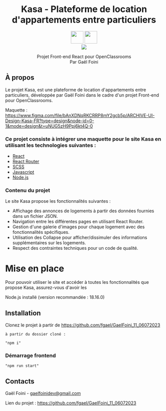 <div id="header" align="center">

# Kasa - Plateforme de location d'appartements entre particuliers

<img src="http://forthebadge.com/images/badges/built-with-love.svg" height="40px" /> <img src="https://forthebadge.com/images/badges/powered-by-coders-sweat.svg"  height="40px" />
<br/>
<img src="https://user.oc-static.com/upload/2022/06/24/16560899769906_FR_811_P8_Banner-Kasa%20%281%29.png" />

</div>

<p align="center">
Projet Front-end React pour OpenClassrooms
<br/>
Par Gaël Foini
<br/>
</p>

## À propos

Le projet Kasa, est une plateforme de location d'appartements entre particuliers, développée par Gaël Foini dans le cadre d'un projet Front-end pour OpenClassrooms.

Maquette : https://www.figma.com/file/bAnXDNqRKCRRP8mY2gcb5p/ARCHIVE-UI-Design-Kasa-FR?type=design&node-id=0-1&mode=design&t=uNUG5zH9Ppj6kt4Q-0

### Ce projet consiste à intégrer une maquette pour le site Kasa en utilisant les technologies suivantes :

- [React](https://react.dev/)
- [React Router](https://reactrouter.com/en/main)
- [SCSS](https://sass-lang.com/)
- [Javascript](https://developer.mozilla.org/fr/docs/Web/JavaScript)
- [Node.js](https://nodejs.org/en/)

### Contenu du projet

Le site Kasa propose les fonctionnalités suivantes :

- Affichage des annonces de logements à partir des données fournies dans un fichier JSON.
- Navigation entre les différentes pages en utilisant React Router.
- Gestion d'une galerie d'images pour chaque logement avec des fonctionnalités spécifiques.
- Utilisation des Collapse pour afficher/dissimuler des informations supplémentaires sur les logements.
- Respect des contraintes techniques pour un code de qualité.

# Mise en place

Pour pouvoir utiliser le site et accéder à toutes les fonctionnalités que propose Kasa, assurez-vous d'avoir les

Node.js installé (version recommandée : 18.16.0)

## Installation

Clonez le projet à partir de https://github.com/fgael/GaelFoini_11_06072023

```
à partir du dossier cloné :

"npm i"
```

### Démarrage frontend

```
"npm run start"
```

## Contacts

Gaël Foini - gaelfoinidev@gmail.com

Lien du projet : https://github.com/fgael/GaelFoini_11_06072023
